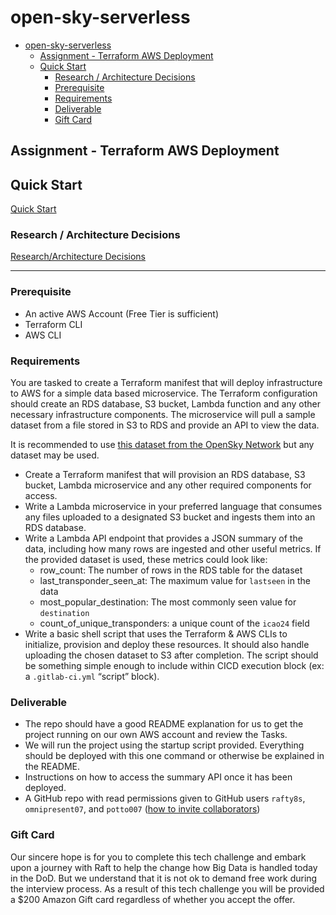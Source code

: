 # open-sky-serverless

- [open-sky-serverless](#open-sky-serverless)
  - [Assignment - Terraform AWS Deployment](#assignment---terraform-aws-deployment)
  - [Quick Start](#quick-start)
    - [Research / Architecture Decisions](#research--architecture-decisions)
    - [Prerequisite](#prerequisite)
    - [Requirements](#requirements)
    - [Deliverable](#deliverable)
    - [Gift Card](#gift-card)

## Assignment - Terraform AWS Deployment

## Quick Start

[Quick Start](docs/quick-start.md)

### Research / Architecture Decisions

[Research/Architecture Decisions](/docs/research.md)

---

### Prerequisite

- An active AWS Account (Free Tier is sufficient)
- Terraform CLI
- AWS CLI

### Requirements

You are tasked to create a Terraform manifest that will deploy infrastructure to AWS for a simple data based microservice. The Terraform configuration should create an RDS database, S3 bucket, Lambda function and any other necessary infrastructure components. The microservice will pull a sample dataset from a file stored in S3 to RDS and provide an API to view the data.

It is recommended to use [this dataset from the OpenSky Network](https://zenodo.org/record/5377831) but any dataset may be used.

- Create a Terraform manifest that will provision an RDS database, S3 bucket, Lambda microservice and any other required components for access.
- Write a Lambda microservice in your preferred language that consumes any files uploaded to a designated S3 bucket and ingests them into an RDS database.
- Write a Lambda API endpoint that provides a JSON summary of the data, including how many rows are ingested and other useful metrics. If the provided dataset is used, these metrics could look like:
  - row_count: The number of rows in the RDS table for the dataset
  - last_transponder_seen_at: The maximum value for `lastseen` in the data
  - most_popular_destination: The most commonly seen value for `destination`
  - count_of_unique_transponders: a unique count of the `icao24` field
- Write a basic shell script that uses the Terraform & AWS CLIs to initialize, provision and deploy these resources. It should also handle uploading the chosen dataset to S3 after completion. The script should be something simple enough to include within CICD execution block (ex: a `.gitlab-ci.yml` “script” block).

### Deliverable

- The repo should have a good README explanation for us to get the project running on our own AWS account and review the Tasks.
- We will run the project using the startup script provided. Everything should be deployed with this one command or otherwise be explained in the README.
- Instructions on how to access the summary API once it has been deployed.
- A GitHub repo with read permissions given to GitHub users `rafty8s`, `omnipresent07`, and `potto007` ([how to invite collaborators](https://docs.github.com/en/repositories/managing-your-repositorys-settings-and-features/managing-repository-settings/managing-teams-and-people-with-access-to-your-repository#inviting-a-team-or-person))

### Gift Card

Our sincere hope is for you to complete this tech challenge and embark upon a journey with Raft to help the change how Big Data is handled today in the DoD. But we understand that it is not ok to demand free work during the interview process. As a result of this tech challenge you will be provided a \$200 Amazon Gift card regardless of whether you accept the offer.

